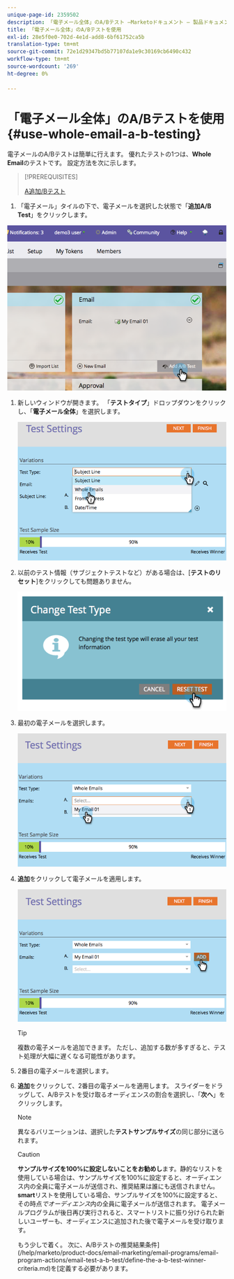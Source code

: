 ```yaml
---
unique-page-id: 2359502
description: 「電子メール全体」のA/Bテスト —Marketoドキュメント — 製品ドキュメントを使用
title: 「電子メール全体」のA/Bテストを使用
exl-id: 28e5f0e0-702d-4e1d-add8-6bf61752ca5b
translation-type: tm+mt
source-git-commit: 72e1d29347bd5b77107da1e9c30169cb6490c432
workflow-type: tm+mt
source-wordcount: '269'
ht-degree: 0%

---
```


# 「電子メール全体」のA/Bテストを使用{#use-whole-email-a-b-testing}

電子メールのA/Bテストは簡単に行えます。 優れたテストの1つは、**Whole Email**&#x200B;のテストです。 設定方法を次に示します。

>[!PREREQUISITES]
>
>[A追加/Bテスト](/help/marketo/product-docs/email-marketing/email-programs/email-program-actions/email-test-a-b-test/add-an-a-b-test.md)

1. 「電子メール」タイルの下で、電子メールを選択した状態で「**追加A/B Test**」をクリックします。

![](assets/image2014-9-12-15-3a22-3a12.png)

1. 新しいウィンドウが開きます。 「**テストタイプ**」ドロップダウンをクリックし、「**電子メール全体**」を選択します。

   ![](assets/image2014-9-12-15-3a22-3a27.png)

1. 以前のテスト情報（サブジェクトテストなど）がある場合は、[**テストのリセット**]をクリックしても問題ありません。

   ![](assets/image2014-9-12-15-3a22-3a40.png)

1. 最初の電子メールを選択します。

   ![](assets/image2014-9-12-15-3a22-3a52.png)

1. **追加**&#x200B;をクリックして電子メールを適用します。

   ![](assets/image2014-9-12-15-3a23-3a20.png)

   >[!TIP]
   >
   >複数の電子メールを追加できます。 ただし、追加する数が多すぎると、テスト処理が大幅に遅くなる可能性があります。

1. 2番目の電子メールを選択します。

   [](assets/image2014-9-12-15-3a23-3a49.png)

1. **追加**&#x200B;をクリックして、2番目の電子メールを適用します。 スライダーをドラッグして、A/Bテストを受け取るオーディエンスの割合を選択し、「**次へ**」をクリックします。

   [](assets/image2014-9-12-15-3a24-3a1.png)

   >[!NOTE]
   >
   >異なるバリエーションは、選択した&#x200B;**テストサンプルサイズ**&#x200B;の同じ部分に送られます。

   >[!CAUTION]
   >
   >**サンプルサイズを100%に設定しないことをお勧めし**&#x200B;ます。静的なリストを使用している場合は、サンプルサイズを100%に設定すると、オーディエンス内の全員に電子メールが送信され、推奨結果は誰にも送信されません。 **smart**&#x200B;リストを使用している場合、サンプルサイズを100%に設定すると、その時点&#x200B;_でオーディエンス_&#x200B;内の全員に電子メールが送信されます。 電子メールプログラムが後日再び実行されると、スマートリストに振り分けられた新しいユーザーも、オーディエンスに追加された後で電子メールを受け取ります。

   もう少しで着く。 次に、A/Bテストの推奨結果条件](/help/marketo/product-docs/email-marketing/email-programs/email-program-actions/email-test-a-b-test/define-the-a-b-test-winner-criteria.md)を[定義する必要があります。
